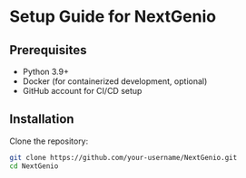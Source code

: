 # Setup Guide for NextGenio

## Prerequisites
- Python 3.9+
- Docker (for containerized development, optional)
- GitHub account for CI/CD setup

## Installation
Clone the repository:
```bash
git clone https://github.com/your-username/NextGenio.git
cd NextGenio
